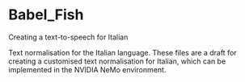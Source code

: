 # Babel_Fish
Creating a text-to-speech for Italian

Text normalisation for the Italian language. These files are a draft for creating a customised text normalisation for Italian, which can be implemented in the NVIDIA NeMo environment.
